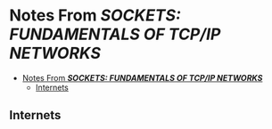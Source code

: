 # Notes From ***SOCKETS: FUNDAMENTALS OF TCP/IP NETWORKS***

- [Notes From ***SOCKETS: FUNDAMENTALS OF TCP/IP NETWORKS***](#notes-from-sockets-fundamentals-of-tcpip-networks)
  - [Internets](#internets)

## Internets

